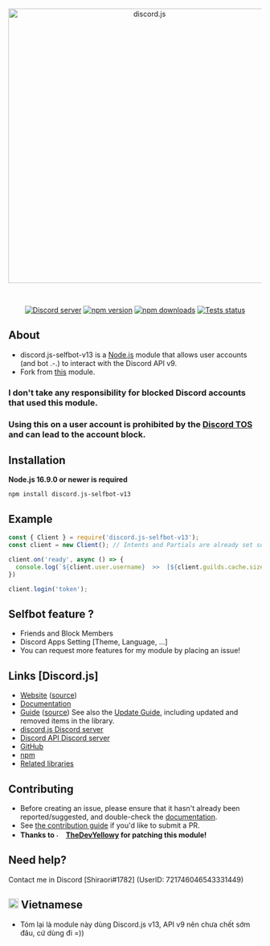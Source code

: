 <div align="center">
  <br />
  <p>
    <a href="https://discord.js.org"><img src="https://discord.js.org/static/logo.svg" width="546" alt="discord.js" /></a>
  </p>
  <br />
  <p>
    <a href="https://discord.gg/djs"><img src="https://img.shields.io/discord/222078108977594368?color=5865F2&logo=discord&logoColor=white" alt="Discord server" /></a>
    <a href="https://www.npmjs.com/package/discord.js"><img src="https://img.shields.io/npm/v/discord.js.svg?maxAge=3600" alt="npm version" /></a>
    <a href="https://www.npmjs.com/package/discord.js"><img src="https://img.shields.io/npm/dt/discord.js.svg?maxAge=3600" alt="npm downloads" /></a>
    <a href="https://github.com/discordjs/discord.js/actions"><img src="https://github.com/discordjs/discord.js/actions/workflows/test.yml/badge.svg" alt="Tests status" /></a>
  </p>
</div>

## About

- discord.js-selfbot-v13 is a [Node.js](https://nodejs.org) module that allows user accounts (and bot .-.) to interact with the Discord API v9.
- Fork from [this](https://github.com/TheDevYellowy/dsb.js) module.

### <strong>I don't take any responsibility for blocked Discord accounts that used this module.</strong>
### <strong>Using this on a user account is prohibited by the [Discord TOS](https://discord.com/terms) and can lead to the account block.</strong>

## Installation

**Node.js 16.9.0 or newer is required**

```sh-session
npm install discord.js-selfbot-v13
```

## Example

```js
const { Client } = require('discord.js-selfbot-v13');
const client = new Client(); // Intents and Partials are already set so you don't have to define them

client.on('ready', async () => {
  console.log(`${client.user.username}  >>  [${client.guilds.cache.size}] guilds || [${client.friends.cache.size}] friends`);
})

client.login('token');
```

## Selfbot feature ?
- Friends and Block Members
- Discord Apps Setting [Theme, Language, ...]
- You can request more features for my module by placing an issue!

## Links [Discord.js]

- [Website](https://discord.js.org/) ([source](https://github.com/discordjs/website))
- [Documentation](https://discord.js.org/#/docs)
- [Guide](https://discordjs.guide/) ([source](https://github.com/discordjs/guide))
  See also the [Update Guide](https://discordjs.guide/additional-info/changes-in-v13.html), including updated and removed items in the library.
- [discord.js Discord server](https://discord.gg/djs)
- [Discord API Discord server](https://discord.gg/discord-api)
- [GitHub](https://github.com/discordjs/discord.js)
- [npm](https://www.npmjs.com/package/discord.js)
- [Related libraries](https://discord.com/developers/docs/topics/community-resources#libraries)

## Contributing

- Before creating an issue, please ensure that it hasn't already been reported/suggested, and double-check the
[documentation](https://discord.js.org/#/docs).  
- See [the contribution guide](https://github.com/discordjs/discord.js/blob/main/.github/CONTRIBUTING.md) if you'd like to submit a PR.
- <strong>Thanks to <img src="https://avatars.githubusercontent.com/u/64450187" alt="." width="16" height="16"/> [TheDevYellowy](https://github.com/TheDevYellowy/) for patching this module!</strong>

## Need help?
Contact me in Discord [Shiraori#1782] (UserID: 721746046543331449)

## <strong><img src="https://cdn.discordapp.com/attachments/820557032016969751/952436539118456882/flag-vietnam_1f1fb-1f1f3.png" alt="." width="20" height="20"/> Vietnamese</strong>
- Tóm lại là module này dùng Discord.js v13, API v9 nên chưa chết sớm đâu, cứ dùng đi =))